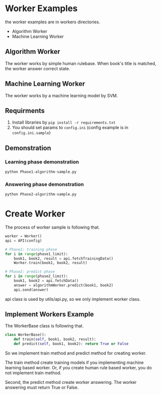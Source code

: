 # Worker Examples
the worker examples are in workers directories.
- Algorithm Worker
- Machine Learning Worker

## Algorithm Worker
The worker works by simple human rulebase. When book's title is matched, the worker answer correct state.

## Machine Learning Worker
The worker works by a machine learning model by SVM.

## Requirments
1. Install libraries by `pip install -r requirements.txt`
2. You should set params to `config.ini` (config example is in `config.ini.sample`)

## Demonstration

### Learning phase demonstration
```bash
python Phase1-algorithm-sample.py
```

### Answering phase demonstration
```bash
python Phase2-algorithm-sample.py
```

# Create Worker
The process of worker sample is following that.

```python
worker = Worker()
api = API(config)

# Phase1: training phase
for i in range(phase1_limit):
    book1, book2, result = api.fetchTrainingData()
    Worker.train(book1, book2, result)

# Phase2: predict phase
for i in range(phase2_limit):
    book1, book2 = api.fetchData()
    answer = algorithmWorker.predict(book1, book2)
    api.send(answer)
```

api class is used by utils/api.py, so we only implement worker class.

## Implement Workers Example
The WorkerBase class is following that.

```python
class WorkerBase():
    def train(self, book1, book2, result):
    def predict(self, book1, book2): return True or False
```

So we implement train method and predict method for creating worker.

The train method create training models if you implementing machine learning based worker.
Or, if you create human rule based worker, you do not implement train method.

Second, the predict method create worker answering.
The worker answering must return True or False.
